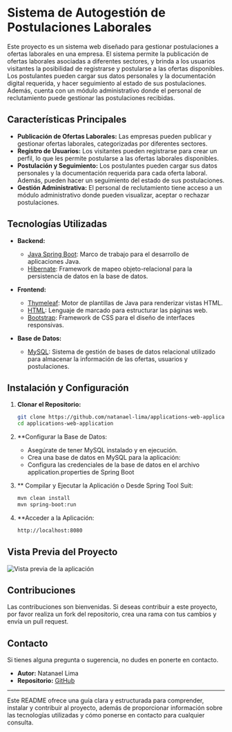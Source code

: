 # Sistema de Autogestión de Postulaciones Laborales

Este proyecto es un sistema web diseñado para gestionar postulaciones a ofertas laborales en una empresa. El sistema permite la publicación de ofertas laborales asociadas a diferentes sectores, y brinda a los usuarios visitantes la posibilidad de registrarse y postularse a las ofertas disponibles. Los postulantes pueden cargar sus datos personales y la documentación digital requerida, y hacer seguimiento al estado de sus postulaciones. Además, cuenta con un módulo administrativo donde el personal de reclutamiento puede gestionar las postulaciones recibidas.

## Características Principales

- **Publicación de Ofertas Laborales:** Las empresas pueden publicar y gestionar ofertas laborales, categorizadas por diferentes sectores.
- **Registro de Usuarios:** Los visitantes pueden registrarse para crear un perfil, lo que les permite postularse a las ofertas laborales disponibles.
- **Postulación y Seguimiento:** Los postulantes pueden cargar sus datos personales y la documentación requerida para cada oferta laboral. Además, pueden hacer un seguimiento del estado de sus postulaciones.
- **Gestión Administrativa:** El personal de reclutamiento tiene acceso a un módulo administrativo donde pueden visualizar, aceptar o rechazar postulaciones.

## Tecnologías Utilizadas

- **Backend:**
  - [Java Spring Boot](https://spring.io/projects/spring-boot): Marco de trabajo para el desarrollo de aplicaciones Java.
  - [Hibernate](https://hibernate.org/): Framework de mapeo objeto-relacional para la persistencia de datos en la base de datos.

- **Frontend:**
  - [Thymeleaf](https://www.thymeleaf.org/): Motor de plantillas de Java para renderizar vistas HTML.
  - [HTML](https://developer.mozilla.org/en-US/docs/Web/HTML): Lenguaje de marcado para estructurar las páginas web.
  - [Bootstrap](https://getbootstrap.com/): Framework de CSS para el diseño de interfaces responsivas.

- **Base de Datos:**
  - [MySQL](https://www.mysql.com/): Sistema de gestión de bases de datos relacional utilizado para almacenar la información de las ofertas, usuarios y postulaciones.

## Instalación y Configuración

1. **Clonar el Repositorio:**

   ```bash
   git clone https://github.com/natanael-lima/applications-web-application.git
   cd applications-web-application
2. **Configurar la Base de Datos:
   - Asegúrate de tener MySQL instalado y en ejecución.
   - Crea una base de datos en MySQL para la aplicación:
   - Configura las credenciales de la base de datos en el archivo application.properties de Spring Boot
3. ** Compilar y Ejecutar la Aplicación o Desde Spring Tool Suit:
   ```bash
   mvn clean install
   mvn spring-boot:run
5. **Acceder a la Aplicación:
   ```bash
   http://localhost:8080

## Vista Previa del Proyecto

![Vista previa de la aplicación](https://i.postimg.cc/3xcBNsL2/project-asm2.png)

## Contribuciones

Las contribuciones son bienvenidas. Si deseas contribuir a este proyecto, por favor realiza un fork del repositorio, crea una rama con tus cambios y envía un pull request.

## Contacto

Si tienes alguna pregunta o sugerencia, no dudes en ponerte en contacto.

- **Autor:** Natanael Lima
- **Repositorio:** [GitHub](https://github.com/natanael-lima/applications-web-application)

---

Este README ofrece una guía clara y estructurada para comprender, instalar y contribuir al proyecto, además de proporcionar información sobre las tecnologías utilizadas y cómo ponerse en contacto para cualquier consulta.


